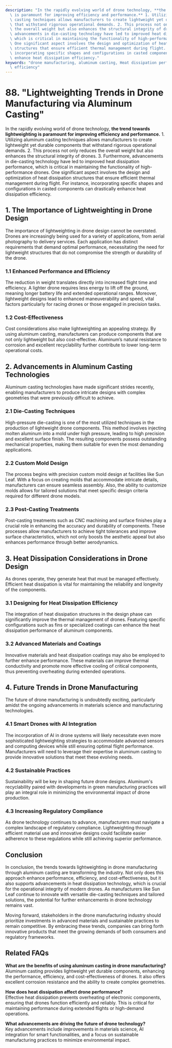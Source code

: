 ```yaml
---
description: "In the rapidly evolving world of drone technology, **the trend towards lightweighting\
  \ is paramount for improving efficiency and performance.** 1. Utilizing aluminum\
  \ casting techniques allows manufacturers to create lightweight yet durable components\
  \ that withstand rigorous operational demands. 2. This process not only reduces\
  \ the overall weight but also enhances the structural integrity of drones. 3. Furthermore,\
  \ advancements in die-casting technology have led to improved heat dissipation performance,\
  \ which is critical in maintaining the functionality of high-performance drones.\
  \ One significant aspect involves the design and optimization of heat dissipation\
  \ structures that ensure efficient thermal management during flight. For instance,\
  \ incorporating specific shapes and configurations in casted components can drastically\
  \ enhance heat dissipation efficiency."
keywords: "drone manufacturing, aluminum casting, Heat dissipation performance, Heat dissipation\
  \ efficiency"
---
```

# 88. "Lightweighting Trends in Drone Manufacturing via Aluminum Casting"

In the rapidly evolving world of drone technology, **the trend towards lightweighting is paramount for improving efficiency and performance.** 1. Utilizing aluminum casting techniques allows manufacturers to create lightweight yet durable components that withstand rigorous operational demands. 2. This process not only reduces the overall weight but also enhances the structural integrity of drones. 3. Furthermore, advancements in die-casting technology have led to improved heat dissipation performance, which is critical in maintaining the functionality of high-performance drones. One significant aspect involves the design and optimization of heat dissipation structures that ensure efficient thermal management during flight. For instance, incorporating specific shapes and configurations in casted components can drastically enhance heat dissipation efficiency.

## **1. The Importance of Lightweighting in Drone Design**

The importance of lightweighting in drone design cannot be overstated. Drones are increasingly being used for a variety of applications, from aerial photography to delivery services. Each application has distinct requirements that demand optimal performance, necessitating the need for lightweight structures that do not compromise the strength or durability of the drone. 

### **1.1 Enhanced Performance and Efficiency**

The reduction in weight translates directly into increased flight time and efficiency. A lighter drone requires less energy to lift off the ground, meaning longer battery life and extended operational ranges. Moreover, lightweight designs lead to enhanced maneuverability and speed, vital factors particularly for racing drones or those engaged in precision tasks.

### **1.2 Cost-Effectiveness**

Cost considerations also make lightweighting an appealing strategy. By using aluminum casting, manufacturers can produce components that are not only lightweight but also cost-effective. Aluminum’s natural resistance to corrosion and excellent recyclability further contribute to lower long-term operational costs.

## **2. Advancements in Aluminum Casting Technologies**

Aluminum casting technologies have made significant strides recently, enabling manufacturers to produce intricate designs with complex geometries that were previously difficult to achieve. 

### **2.1 Die-Casting Techniques**

High-pressure die-casting is one of the most utilized techniques in the production of lightweight drone components. This method involves injecting molten aluminum into a mold under high pressure, leading to high precision and excellent surface finish. The resulting components possess outstanding mechanical properties, making them suitable for even the most demanding applications.

### **2.2 Custom Mold Design**

The process begins with precision custom mold design at facilities like Sun Leaf. With a focus on creating molds that accommodate intricate details, manufacturers can ensure seamless assembly. Also, the ability to customize molds allows for tailored solutions that meet specific design criteria required for different drone models.

### **2.3 Post-Casting Treatments**

Post-casting treatments such as CNC machining and surface finishes play a crucial role in enhancing the accuracy and durability of components. These processes allow manufacturers to achieve tight tolerances and improve surface characteristics, which not only boosts the aesthetic appeal but also enhances performance through better aerodynamics.

## **3. Heat Dissipation Considerations in Drone Design**

As drones operate, they generate heat that must be managed effectively. Efficient heat dissipation is vital for maintaining the reliability and longevity of the components. 

### **3.1 Designing for Heat Dissipation Efficiency**

The integration of heat dissipation structures in the design phase can significantly improve the thermal management of drones. Featuring specific configurations such as fins or specialized coatings can enhance the heat dissipation performance of aluminum components. 

### **3.2 Advanced Materials and Coatings**

Innovative materials and heat dissipation coatings may also be employed to further enhance performance. These materials can improve thermal conductivity and promote more effective cooling of critical components, thus preventing overheating during extended operations.

## **4. Future Trends in Drone Manufacturing**

The future of drone manufacturing is undoubtedly exciting, particularly amidst the ongoing advancements in materials science and manufacturing technologies.

### **4.1 Smart Drones with AI Integration**

The incorporation of AI in drone systems will likely necessitate even more sophisticated lightweighting strategies to accommodate advanced sensors and computing devices while still ensuring optimal flight performance. Manufacturers will need to leverage their expertise in aluminum casting to provide innovative solutions that meet these evolving needs.

### **4.2 Sustainable Practices**

Sustainability will be key in shaping future drone designs. Aluminum's recyclability paired with developments in green manufacturing practices will play an integral role in minimizing the environmental impact of drone production.

### **4.3 Increasing Regulatory Compliance**

As drone technology continues to advance, manufacturers must navigate a complex landscape of regulatory compliance. Lightweighting through efficient material use and innovative designs could facilitate easier adherence to these regulations while still achieving superior performance.

## **Conclusion**

In conclusion, the trends towards lightweighting in drone manufacturing through aluminum casting are transforming the industry. Not only does this approach enhance performance, efficiency, and cost-effectiveness, but it also supports advancements in heat dissipation technology, which is crucial for the operational integrity of modern drones. As manufacturers like Sun Leaf continue to innovate with versatile die-casting techniques and tailored solutions, the potential for further enhancements in drone technology remains vast.

Moving forward, stakeholders in the drone manufacturing industry should prioritize investments in advanced materials and sustainable practices to remain competitive. By embracing these trends, companies can bring forth innovative products that meet the growing demands of both consumers and regulatory frameworks.

## Related FAQs

**What are the benefits of using aluminum casting in drone manufacturing?**  
Aluminum casting provides lightweight yet durable components, enhancing the performance, efficiency, and cost-effectiveness of drones. It also offers excellent corrosion resistance and the ability to create complex geometries.

**How does heat dissipation affect drone performance?**  
Effective heat dissipation prevents overheating of electronic components, ensuring that drones function efficiently and reliably. This is critical for maintaining performance during extended flights or high-demand operations.

**What advancements are driving the future of drone technology?**  
Key advancements include improvements in materials science, AI integration for smart functionalities, and a focus on sustainable manufacturing practices to minimize environmental impact.
